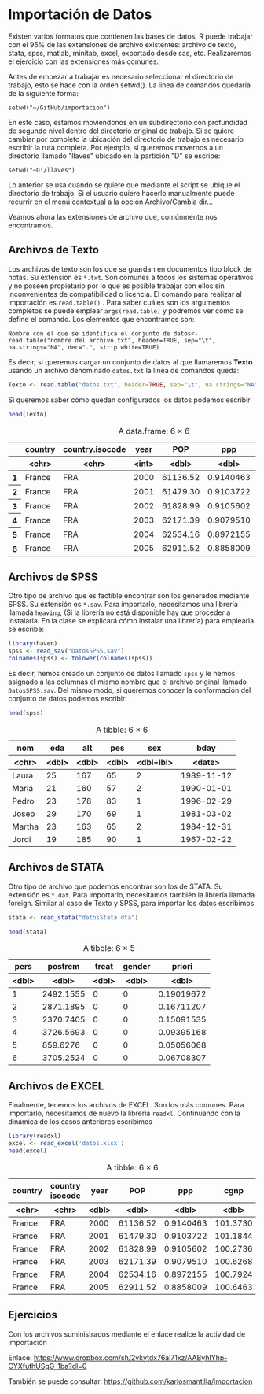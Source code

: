 
# Importación de Datos

Existen varios formatos que contienen las bases de datos, R puede trabajar con el 95% de las extensiones de archivo existentes: archivo de texto, stata, spss, matlab, minitab, excel, exportado desde sas, etc. Realizaremos el ejercicio con las extensiones más comunes.

Antes de empezar a trabajar es necesario seleccionar el directorio de trabajo, esto se hace con la orden setwd(). La linea de comandos quedaría de la siguiente forma:

`setwd("~/GitHub/importacion")`

En este caso, estamos moviéndonos en un subdirectorio con profundidad de segundo nivel dentro del directorio original de trabajo. Si se quiere cambiar por completo la ubicación del directorio de trabajo es necesario escribir la ruta completa. Por ejemplo, si queremos movernos a un directorio llamado "llaves" ubicado en la partición "D" se escribe:

`setwd("~D:/llaves")`

Lo anterior se usa cuando se quiere que mediante el script se ubique el directorio de trabajo. Si el usuario quiere hacerlo manualmente puede recurrir en el menú contextual a la opción Archivo/Cambia dir...

Veamos ahora las extensiones de archivo que, comúnmente nos encontramos.

## Archivos de Texto

Los archivos de texto son los que se guardan en documentos tipo block de notas. Su extensión es `*.txt`. Son comunes a todos los sistemas operativos y no poseen propietario por lo que es posible trabajar con ellos sin inconvenientes de compatibilidad o licencia. El comando para realizar al importación es `read.table()` . Para saber cuáles son los argumentos completos se puede emplear `args(read.table)` y podremos ver cómo se define el comando. Los elementos que encontramos son:

`Nombre con el que se identifica el conjunto de datos<- read.table("nombre del archivo.txt", header=TRUE, sep="\t", na.strings="NA", dec=".", strip.white=TRUE)`

Es decir, si queremos cargar un conjunto de datos al que llamaremos **Texto** usando un archivo denominado `datos.txt` la línea de comandos queda:


```R
Texto <- read.table("datos.txt", header=TRUE, sep="\t", na.strings="NA", dec=".", strip.white=TRUE)
```

Si queremos saber cómo quedan configurados los datos podemos escribir


```R
head(Texto)
```


<table class="dataframe">
<caption>A data.frame: 6 × 6</caption>
<thead>
	<tr><th></th><th scope=col>country</th><th scope=col>country.isocode</th><th scope=col>year</th><th scope=col>POP</th><th scope=col>ppp</th><th scope=col>cgnp</th></tr>
	<tr><th></th><th scope=col>&lt;chr&gt;</th><th scope=col>&lt;chr&gt;</th><th scope=col>&lt;int&gt;</th><th scope=col>&lt;dbl&gt;</th><th scope=col>&lt;dbl&gt;</th><th scope=col>&lt;dbl&gt;</th></tr>
</thead>
<tbody>
	<tr><th scope=row>1</th><td>France</td><td>FRA</td><td>2000</td><td>61136.52</td><td>0.9140463</td><td>101.3730</td></tr>
	<tr><th scope=row>2</th><td>France</td><td>FRA</td><td>2001</td><td>61479.30</td><td>0.9103722</td><td>101.1844</td></tr>
	<tr><th scope=row>3</th><td>France</td><td>FRA</td><td>2002</td><td>61828.99</td><td>0.9105602</td><td>100.2736</td></tr>
	<tr><th scope=row>4</th><td>France</td><td>FRA</td><td>2003</td><td>62171.39</td><td>0.9079510</td><td>100.6268</td></tr>
	<tr><th scope=row>5</th><td>France</td><td>FRA</td><td>2004</td><td>62534.16</td><td>0.8972155</td><td>100.7924</td></tr>
	<tr><th scope=row>6</th><td>France</td><td>FRA</td><td>2005</td><td>62911.52</td><td>0.8858009</td><td>100.6463</td></tr>
</tbody>
</table>



## Archivos de SPSS

Otro tipo de archivo que es factible encontrar son los generados mediante SPSS. Su extensión es `*.sav`. Para importarlo, necesitamos una librería llamada `heaving`, (Si la librería no está disponible hay que proceder a instalarla. En la clase se explicará cómo instalar una librería) para emplearla se escribe:


```R
library(haven)
spss <- read_sav("DatosSPSS.sav")
colnames(spss) <- tolower(colnames(spss))
```

Es decir, hemos creado un conjunto de datos llamado `spss` y le hemos asignado a las columnas el mismo nombre que el archivo original llamado `DatosSPSS.sav`. Del mismo modo, si queremos conocer la conformación del conjunto de datos podemos escribir:


```R
head(spss)
```


<table class="dataframe">
<caption>A tibble: 6 × 6</caption>
<thead>
	<tr><th scope=col>nom</th><th scope=col>eda</th><th scope=col>alt</th><th scope=col>pes</th><th scope=col>sex</th><th scope=col>bday</th></tr>
	<tr><th scope=col>&lt;chr&gt;</th><th scope=col>&lt;dbl&gt;</th><th scope=col>&lt;dbl&gt;</th><th scope=col>&lt;dbl&gt;</th><th scope=col>&lt;dbl+lbl&gt;</th><th scope=col>&lt;date&gt;</th></tr>
</thead>
<tbody>
	<tr><td>Laura </td><td>25</td><td>167</td><td>65</td><td>2</td><td>1989-11-12</td></tr>
	<tr><td>Maria </td><td>21</td><td>160</td><td>57</td><td>2</td><td>1990-01-01</td></tr>
	<tr><td>Pedro </td><td>23</td><td>178</td><td>83</td><td>1</td><td>1996-02-29</td></tr>
	<tr><td>Josep </td><td>29</td><td>170</td><td>69</td><td>1</td><td>1981-03-02</td></tr>
	<tr><td>Martha</td><td>23</td><td>163</td><td>65</td><td>2</td><td>1984-12-31</td></tr>
	<tr><td>Jordi </td><td>19</td><td>185</td><td>90</td><td>1</td><td>1967-02-22</td></tr>
</tbody>
</table>



## Archivos de STATA

Otro tipo de archivo que podemos encontrar son los de STATA. Su extensión es `*.dat`. Para importarlo, necesitamos también la librería llamada foreign. Similar al caso de Texto y SPSS, para importar los datos escribimos


```R
stata <- read_stata("datosStata.dta")
```


```R
head(stata)
```


<table class="dataframe">
<caption>A tibble: 6 × 5</caption>
<thead>
	<tr><th scope=col>pers</th><th scope=col>postrem</th><th scope=col>treat</th><th scope=col>gender</th><th scope=col>priori</th></tr>
	<tr><th scope=col>&lt;dbl&gt;</th><th scope=col>&lt;dbl&gt;</th><th scope=col>&lt;dbl&gt;</th><th scope=col>&lt;dbl&gt;</th><th scope=col>&lt;dbl&gt;</th></tr>
</thead>
<tbody>
	<tr><td>1</td><td>2492.1555</td><td>0</td><td>0</td><td>0.19019672</td></tr>
	<tr><td>2</td><td>2871.1895</td><td>0</td><td>0</td><td>0.16711207</td></tr>
	<tr><td>3</td><td>2370.7405</td><td>0</td><td>0</td><td>0.15091535</td></tr>
	<tr><td>4</td><td>3726.5693</td><td>0</td><td>0</td><td>0.09395168</td></tr>
	<tr><td>5</td><td> 859.6276</td><td>0</td><td>0</td><td>0.05056068</td></tr>
	<tr><td>6</td><td>3705.2524</td><td>0</td><td>0</td><td>0.06708307</td></tr>
</tbody>
</table>



## Archivos de EXCEL

Finalmente, tenemos los archivos de EXCEL. Son los más comunes. Para importarlo, necesitamos de nuevo la librería `readxl`. Continuando con la dinámica de los casos anteriores escribimos


```R
library(readxl)
excel <- read_excel('datos.xlsx')
head(excel)
```


<table class="dataframe">
<caption>A tibble: 6 × 6</caption>
<thead>
	<tr><th scope=col>country</th><th scope=col>country isocode</th><th scope=col>year</th><th scope=col>POP</th><th scope=col>ppp</th><th scope=col>cgnp</th></tr>
	<tr><th scope=col>&lt;chr&gt;</th><th scope=col>&lt;chr&gt;</th><th scope=col>&lt;dbl&gt;</th><th scope=col>&lt;dbl&gt;</th><th scope=col>&lt;dbl&gt;</th><th scope=col>&lt;dbl&gt;</th></tr>
</thead>
<tbody>
	<tr><td>France</td><td>FRA</td><td>2000</td><td>61136.52</td><td>0.9140463</td><td>101.3730</td></tr>
	<tr><td>France</td><td>FRA</td><td>2001</td><td>61479.30</td><td>0.9103722</td><td>101.1844</td></tr>
	<tr><td>France</td><td>FRA</td><td>2002</td><td>61828.99</td><td>0.9105602</td><td>100.2736</td></tr>
	<tr><td>France</td><td>FRA</td><td>2003</td><td>62171.39</td><td>0.9079510</td><td>100.6268</td></tr>
	<tr><td>France</td><td>FRA</td><td>2004</td><td>62534.16</td><td>0.8972155</td><td>100.7924</td></tr>
	<tr><td>France</td><td>FRA</td><td>2005</td><td>62911.52</td><td>0.8858009</td><td>100.6463</td></tr>
</tbody>
</table>



## Ejercicios

Con los archivos suministrados mediante el enlace realice la actividad de importación

Enlace: https://www.dropbox.com/sh/2vkytdx76al71xz/AAByhIYhp-CYXfuthUSgG-1ba?dl=0

También se puede consultar: https://github.com/karlosmantilla/importacion
